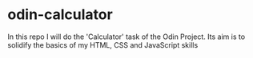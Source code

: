 # odin-calculator
In this repo I will do the 'Calculator' task of the Odin Project. Its aim is to solidify the basics of my HTML, CSS and JavaScript skills
